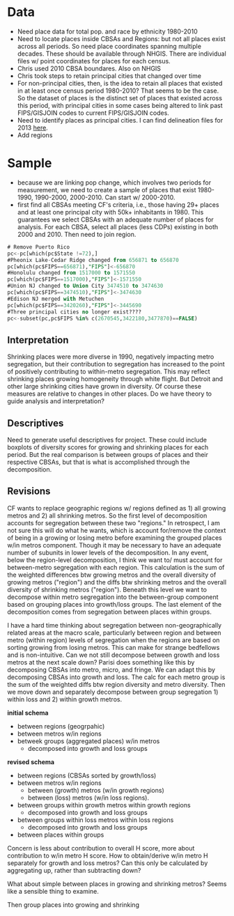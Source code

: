 # Data

* Need place data for total pop. and race by ethnicity 1980-2010
* Need to locate places inside CBSAs and Regions: but not all places exist across all periods. So need place coordinates spanning multiple decades. These should be available through NHGIS. There are individual files w/ point coordinates for places for each census.
* Chris used 2010 CBSA boundares. Also on NHGIS
* Chris took steps to retain principal cities that changed over time
* For non-principal cities, then, is the idea to retain all places that existed in at least once census period 1980-2010? That seems to be the case. So the dataset of places is the distinct set of places that existed across this period, with principal cities in some cases being altered to link past FIPS/GISJOIN codes to current FIPS/GISJOIN codes.
* Need to identify places as principal cities. I can find delineation files for 2013 [here](https://www.census.gov/geographies/reference-files/time-series/demo/metro-micro/delineation-files.html). 
* Add regions

# Sample
* because we are linking pop change, which involves two periods for measurement, we need to create a sample of places that exist 1980-1990, 1990-2000, 2000-2010. Can start w/ 2000-2010.
* first find all CBSAs meeting CF's criteria, i.e., those having 29+ places and at least one principal city with 50k+ inhabitants in 1980. This guarantees we select CBSAs with an adequate number of places for analysis. For each CBSA, select all places (less CDPs) existing in both 2000 and 2010. Then need to join region.

```sql
# Remove Puerto Rico
pc<-pc[which(pc$State !=72),]
#Pheonix Lake-Cedar Ridge changed from 656871 to 656870
pc[which(pc$FIPS==656871),"FIPS"]<-656870
#Honolulu changed from 1517000 to 1571550
pc[which(pc$FIPS==1517000),"FIPS"]<-1571550
#Union NJ changed to Union City 3474510 to 3474630
pc[which(pc$FIPS==3474510),"FIPS"]<-3474630
#Edison NJ merged with Metuchen
pc[which(pc$FIPS==3420260),"FIPS"]<-3445690
#Three principal cities no longer exist????
pc<-subset(pc,pc$FIPS %in% c(2670545,3422180,3477870)==FALSE)
```


## Interpretation
Shrinking places were more diverse in 1990, negatively impacting metro segregation, but their contribution to segregation has increased to the point of positively contributing to within-metro segregation. This may reflect shrinking places growing homogeneity through white flight. But Detroit and other large shrinking cities have grown in diversity. Of course these measures are relative to changes in other places. Do we have theory to guide analysis and interpretation? 

## Descriptives 

Need to generate useful descriptives for project. These could include boxplots of diversity scores for growing and shrinking places for each period. But the real comparison is between groups of places and their respective CBSAs, but that is what is accomplished through the decomposition. 

## Revisions
CF wants to replace geographic regions w/ regions defined as 1) all growing metros and 2) all shrinking metros. So the first level of decomposition accounts for segregation between these two "regions." In retrospect, I am not sure this will do what he wants, which is account for/remove the context of being in a growing or losing metro before examining the grouped places w/in metros component. Though it may be necessary to have an adequate number of subunits in lower levels of the decomposition. In any event, below the region-level decomposition, I think we want to/ must account for between-metro segregation with each region. This calculation is the sum of the weighted differences btw growing metros and the overall diversity of growing metros ("region") and the diffs btw shrinking metros and the overall diversity of shrinking metros ("region"). Beneath this level we want to decompose within metro segregation into the between-group component based on grouping places into growth/loss groups. The last element of the decomposition comes from segregation between places within groups.

I have a hard time thinking about segregation between non-geographically related areas at the macro scale, particularly between region and between metro (within region) levels of segregation when the regions are based on sorting growing from losing metros. This can make for strange bedfellows and is non-intuitive. Can we not still decompose between growth and loss metros at the next scale down? Parisi does something like this by decomposing CBSAs into metro, micro, and fringe. We can adapt this by decomposing CBSAs into growth and loss. The calc for each metro group is the sum of the weighted diffs btw region diversity and metro diversity. Then we move down and separately decompose between group segregation 1) within loss and 2) within growth metros.

__initial schema__
* between regions (geogrpahic)
* between metros w/in regions
* betweek groups (aggregated places) w/in metros
    - decomposed into growth and loss groups

__revised schema__
* between regions (CBSAs sorted by growth/loss)
* between metros w/in regions 
    - between (growth) metros (w/in growth regions)
    - between (loss) metros (w/in loss regions). 
* between groups within growth metros within growth regions
    - decomposed into growth and loss groups
* between groups within loss metros within loss regions
    - decomposed into growth and loss groups
* between places within groups

Concern is less about contribution to overall H score, more about contribution to w/in metro H score. How to obtain/derive w/in metro H separately for growth and loss metros? Can this only be calculated by aggregating up, rather than subtracting down?

What about simple between places in growing and shrinking metros? Seems like a sensible thing to examine.

Then group places into growing and shrinking